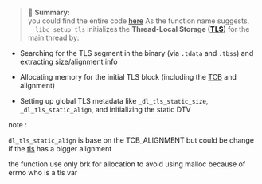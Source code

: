 > 🧵 **Summary:**  
> you could find the entire code [here](__libc_setup_tls_code.md)
> As the function name suggests, `__libc_setup_tls` initializes the **Thread-Local Storage ([TLS](tls))** for the main thread by:

- Searching for the TLS segment in the binary (via `.tdata` and `.tbss`) and extracting size/alignment info
    
- Allocating memory for the initial TLS block (including the [TCB](TCB.md) and alignment)
    
- Setting up global TLS metadata like `_dl_tls_static_size`, `_dl_tls_static_align`, and initializing the static DTV

note :

`dl_tls_static_align` is base on the TCB_ALIGNMENT but could be change if the [tls](tls) has a bigger alignment

the function use only brk for allocation to avoid using malloc because of errno who is a tls var


